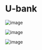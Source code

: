 # U-bank
![image](https://github.com/Yuri561/U-bank/assets/121592752/776cf23d-e2d1-4f84-932a-3a6b07a9c947)

![image](https://github.com/Yuri561/U-bank/assets/121592752/5499b84a-685f-481e-a5df-3e2c7d177fc8)

![image](https://github.com/Yuri561/U-bank/assets/121592752/834c5224-69a7-448f-ad46-84299df1d16d)


